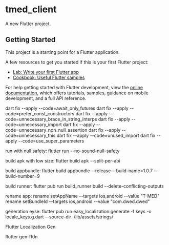 # tmed_client

A new Flutter project.

## Getting Started

This project is a starting point for a Flutter application.

A few resources to get you started if this is your first Flutter project:

- [Lab: Write your first Flutter app](https://docs.flutter.dev/get-started/codelab)
- [Cookbook: Useful Flutter samples](https://docs.flutter.dev/cookbook)

For help getting started with Flutter development, view the
[online documentation](https://docs.flutter.dev/), which offers tutorials,
samples, guidance on mobile development, and a full API reference.

dart fix --apply --code=await_only_futures
dart fix --apply --code=prefer_const_constructors
dart fix --apply --code=unnecessary_brace_in_string_interps
dart fix --apply --code=unnecessary_import
dart fix --apply --code=unnecessary_non_null_assertion
dart fix --apply --code=unnecessary_this
dart fix --apply --code=unused_import
dart fix --apply --code=use_super_parameters

run with null safety:
flutter run --no-sound-null-safety

build apk with low size:
flutter build apk --split-per-abi

build appbundle:
flutter build appbundle --release --build-name=1.0.7 --build-number=9

build runner:
flutter pub run build_runner build --delete-conflicting-outputs

rename app:
rename setAppName --targets ios,android --value "T-MED"
rename setBundleId --targets ios,android --value "com.dwed.dwed"

generation eyse:
flutter pub run easy_localization:generate -f keys -o locale_keys.g.dart --source-dir ./lib/assets/strings/

Flutter Localization Gen

flutter gen-l10n
